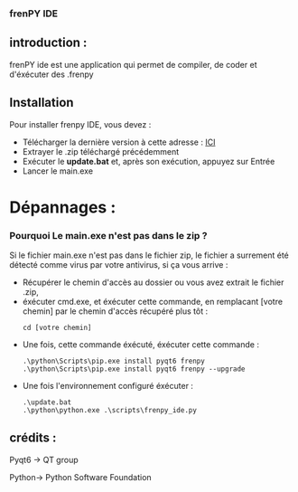 ### frenPY IDE

## introduction :

frenPY ide est une application qui permet de compiler, de coder et d'éxécuter des .frenpy

## Installation

Pour installer frenpy IDE, vous devez :
- Télécharger la dernière version à cette adresse : [ICI](https://github.com/slohwnix/frenPY-ide/releases/download/release1.8/frenPY-ide-win1.8.zip)
- Extrayer le .zip téléchargé précédemment
- Exécuter le **update.bat** et, après son exécution, appuyez sur Entrée
- Lancer le main.exe

 # Dépannages :

  ### **Pourquoi Le main.exe n'est pas dans le zip ?**
  
Si le fichier main.exe n'est pas dans le fichier zip, le fichier a surrement été détecté comme virus par votre antivirus, si ça vous arrive :

- Récupérer le chemin d'accès au dossier ou vous avez extrait le fichier .zip,
- éxécuter cmd.exe, et éxécuter cette commande, en remplacant [votre chemin] par le chemin d'accès récupéré plus tôt :
  ```batch
  cd [votre chemin]
  ```
- Une fois, cette commande éxécuté, éxécuter cette commande :
  ```batch
  .\python\Scripts\pip.exe install pyqt6 frenpy
  .\python\Scripts\pip.exe install pyqt6 frenpy --upgrade
  ```
- Une fois l'environnement configuré éxécuter :
  ```batch
  .\update.bat
  .\python\python.exe .\scripts\frenpy_ide.py
  ```
## crédits :
   Pyqt6 -> QT group
   
   Python-> Python Software Foundation

